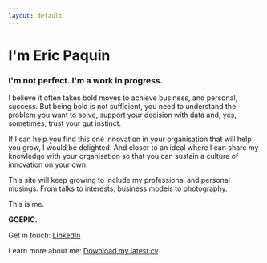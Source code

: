 ```yaml
---
layout: default
---
```


# I'm Eric Paquin

### I'm not perfect. I'm a work in progress.

I believe it often takes bold moves to achieve business, and personal, success. But being bold is not sufficient, you need to understand the problem you want to solve, support your decision with data and, yes, sometimes, trust your gut instinct.

If I can help you find this one innovation in your organisation that will help you grow, I would be delighted. And closer to an ideal where I  can share my knowledge with your organisation so that you can sustain a culture of innovation on your own.

This site will keep growing to include my professional and personal musings. From talks to interests, business models to photography.

This is me.

**GOEPIC.**

Get in touch: [LinkedIn](http://linkedin.com/in/ericpaquin/)

Learn more about me: [Download my latest cv](./assets/files/eric_paquin_cv_230124.pdf).

